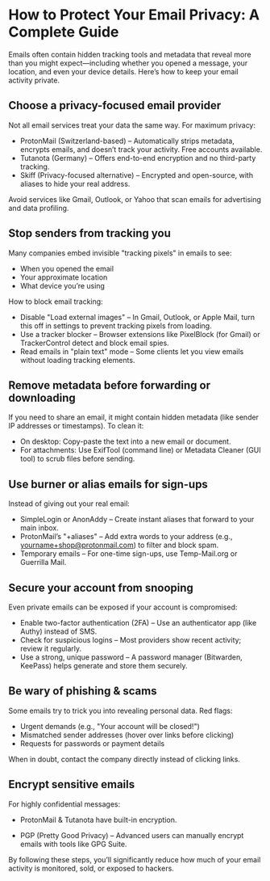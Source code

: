 # How to Protect Your Email Privacy: A Complete Guide

Emails often contain hidden tracking tools and metadata that reveal more than you might expect—including whether you 
opened a message, your location, and even your device details. Here’s how to keep your email activity private.

## Choose a privacy-focused email provider

Not all email services treat your data the same way. For maximum privacy:

* ProtonMail (Switzerland-based) – Automatically strips metadata, encrypts emails, and doesn’t track your activity. Free accounts available.
* Tutanota (Germany) – Offers end-to-end encryption and no third-party tracking.
* Skiff (Privacy-focused alternative) – Encrypted and open-source, with aliases to hide your real address.

Avoid services like Gmail, Outlook, or Yahoo that scan emails for advertising and data profiling.

## Stop senders from tracking you

Many companies embed invisible "tracking pixels" in emails to see:

* When you opened the email
* Your approximate location
* What device you’re using

How to block email tracking:

* Disable "Load external images" – In Gmail, Outlook, or Apple Mail, turn this off in settings to prevent tracking pixels from loading.
* Use a tracker blocker – Browser extensions like PixelBlock (for Gmail) or TrackerControl detect and block email spies.
* Read emails in "plain text" mode – Some clients let you view emails without loading tracking elements.

## Remove metadata before forwarding or downloading

If you need to share an email, it might contain hidden metadata (like sender IP addresses or timestamps). To clean it:

* On desktop: Copy-paste the text into a new email or document.
* For attachments: Use ExifTool (command line) or Metadata Cleaner (GUI tool) to scrub files before sending.

## Use burner or alias emails for sign-ups

Instead of giving out your real email:

* SimpleLogin or AnonAddy – Create instant aliases that forward to your main inbox.
* ProtonMail’s "+aliases" – Add extra words to your address (e.g., yourname+shop@protonmail.com) to filter and block spam.
* Temporary emails – For one-time sign-ups, use Temp-Mail.org or Guerrilla Mail.

## Secure your account from snooping

Even private emails can be exposed if your account is compromised:

* Enable two-factor authentication (2FA) – Use an authenticator app (like Authy) instead of SMS.
* Check for suspicious logins – Most providers show recent activity; review it regularly.
* Use a strong, unique password – A password manager (Bitwarden, KeePass) helps generate and store them securely.

## Be wary of phishing & scams

Some emails try to trick you into revealing personal data. Red flags:

* Urgent demands (e.g., "Your account will be closed!")
* Mismatched sender addresses (hover over links before clicking)
* Requests for passwords or payment details

When in doubt, contact the company directly instead of clicking links.

## Encrypt sensitive emails

For highly confidential messages:

* ProtonMail & Tutanota have built-in encryption.

* PGP (Pretty Good Privacy) – Advanced users can manually encrypt emails with tools like GPG Suite.

By following these steps, you’ll significantly reduce how much of your email activity is monitored, sold, or 
exposed to hackers.
